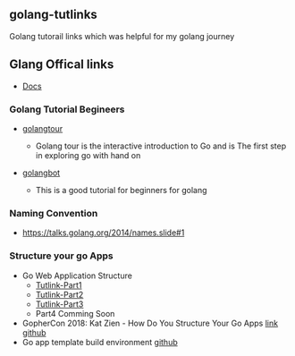 ## golang-tutlinks
Golang tutorail links which was helpful for my golang journey 

## Glang Offical links
- [Docs](https://golang.org/doc/)

### Golang Tutorial Begineers
- [golangtour](https://tour.golang.org/welcome/1)
  - Golang tour is the interactive introduction to Go and is The first step in exploring go with hand on
  
- [golangbot](https://golangbot.com/)
  - This is a good tutorial for beginners for golang 

### Naming Convention
- https://talks.golang.org/2014/names.slide#1

### Structure your go Apps

- Go Web Application Structure 
  - [Tutlink-Part1](https://aaf.engineering/go-web-application-structure-pt-1/)
  - [Tutlink-Part2](https://aaf.engineering/go-web-application-structure-pt-1/)
  - [Tutlink-Part3](https://aaf.engineering/go-web-application-structure-part-3/)
  - Part4 Comming Soon
- GopherCon 2018: Kat Zien - How Do You Structure Your Go Apps [link](https://www.youtube.com/watch?v=oL6JBUk6tj0) [github](https://github.com/katzien/go-structure-examples)
- Go app template build environment [github](https://github.com/thockin/go-build-template)

